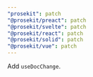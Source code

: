 ```yaml
---
"prosekit": patch
"@prosekit/preact": patch
"@prosekit/svelte": patch
"@prosekit/react": patch
"@prosekit/solid": patch
"@prosekit/vue": patch
---
```


Add `useDocChange`.
